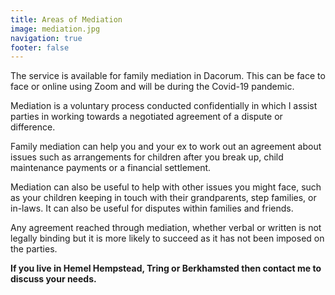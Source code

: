 ```yaml
---
title: Areas of Mediation
image: mediation.jpg
navigation: true
footer: false
---
```

The service is available for family mediation in Dacorum. This can be face to face or online using Zoom and will be during the Covid-19 pandemic.

Mediation is a voluntary process conducted confidentially in which I assist parties in working towards a negotiated agreement of a dispute or difference.

Family mediation can help you and your ex to work out an agreement about issues such as arrangements for children after you break up, child maintenance payments or a financial settlement.

Mediation can also be useful to help with other issues you might face, such as your children keeping in touch with their grandparents, step families, or in-laws. It can also be useful for disputes within families and friends.

Any agreement reached through mediation, whether verbal or written is not legally binding but it is more likely to succeed as it has not been imposed on the parties.

**If you live in Hemel Hempstead, Tring or Berkhamsted then contact me to discuss your needs.**